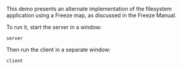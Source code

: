 This demo presents an alternate implementation of the filesystem
application using a Freeze map, as discussed in the Freeze Manual.

To run it, start the server in a window:
```
server
```
Then run the client in a separate window:
```
client
```
